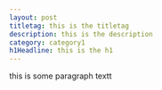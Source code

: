 ```yaml
---
layout: post
titletag: this is the titletag
description: this is the description
category: category1
h1Headline: this is the h1
---
```


this is some paragraph textt
